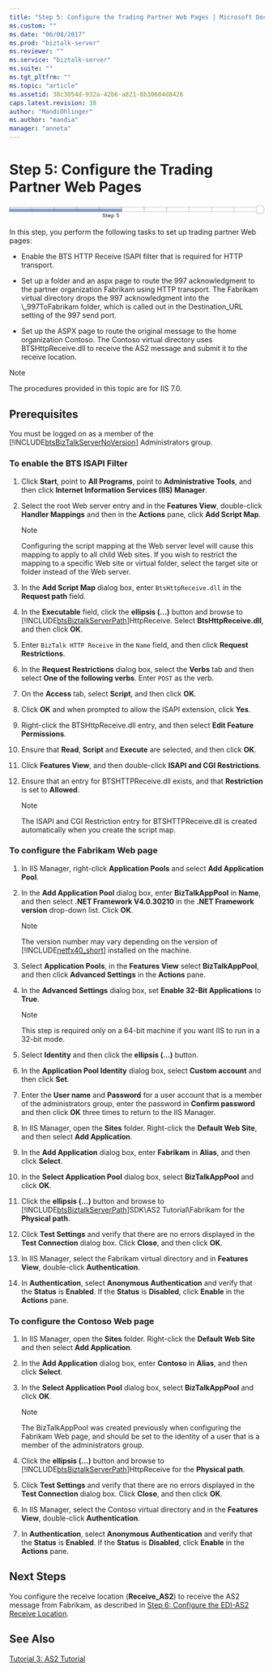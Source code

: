 ```yaml
---
title: "Step 5: Configure the Trading Partner Web Pages | Microsoft Docs"
ms.custom: ""
ms.date: "06/08/2017"
ms.prod: "biztalk-server"
ms.reviewer: ""
ms.service: "biztalk-server"
ms.suite: ""
ms.tgt_pltfrm: ""
ms.topic: "article"
ms.assetid: 38c3054d-932a-42b6-a821-8b30604d8426
caps.latest.revision: 38
author: "MandiOhlinger"
ms.author: "mandia"
manager: "anneta"
---
```

# Step 5: Configure the Trading Partner Web Pages
![Step 5 of 11](../core/media/tut-step5-of-11.gif "Tut_Step5_of_11")  
  
 In this step, you perform the following tasks to set up trading partner Web pages:  
  
-   Enable the BTS HTTP Receive ISAPI filter that is required for HTTP transport.  
  
-   Set up a folder and an aspx page to route the 997 acknowledgment to the partner organization Fabrikam using HTTP transport. The Fabrikam virtual directory drops the 997 acknowledgment into the \\_997ToFabrikam folder, which is called out in the Destination_URL setting of the 997 send port.  
  
-   Set up the ASPX page to route the original message to the home organization Contoso. The Contoso virtual directory uses BTSHttpReceive.dll to receive the AS2 message and submit it to the receive location.  
  
> [!NOTE]
>  The procedures provided in this topic are for IIS 7.0.  
  
## Prerequisites  
 You must be logged on as a member of the [!INCLUDE[btsBizTalkServerNoVersion](../includes/btsbiztalkservernoversion-md.md)] Administrators group.  
  
### To enable the BTS ISAPI Filter  
  
1.  Click **Start**, point to **All Programs**, point to **Administrative Tools**, and then click **Internet Information Services (IIS) Manager**.  
  
2.  Select the root Web server entry and in the **Features View**, double-click **Handler Mappings** and then in the **Actions** pane, click **Add Script Map**.  
  
    > [!NOTE]
    >  Configuring the script mapping at the Web server level will cause this mapping to apply to all child Web sites. If you wish to restrict the mapping to a specific Web site or virtual folder, select the target site or folder instead of the Web server.  
  
3.  In the **Add Script Map** dialog box, enter `BtsHttpReceive.dll` in the **Request path** field.  
  
4.  In the **Executable** field, click the **ellipsis (…)** button and browse to [!INCLUDE[btsBiztalkServerPath](../includes/btsbiztalkserverpath-md.md)]HttpReceive. Select **BtsHttpReceive.dll**, and then click **OK**.  
  
5.  Enter `BizTalk HTTP Receive` in the `Name` field, and then click **Request Restrictions**.  
  
6.  In the **Request Restrictions** dialog box, select the **Verbs** tab and then select **One of the following verbs**. Enter `POST` as the verb.  
  
7.  On the **Access** tab, select **Script**, and then click **OK**.  
  
8.  Click **OK** and when prompted to allow the ISAPI extension, click **Yes**.  
  
9. Right-click the BTSHttpReceive.dll entry, and then select **Edit Feature Permissions**.  
  
10. Ensure that **Read**, **Script** and **Execute** are selected, and then click **OK**.  
  
11. Click **Features View**, and then double-click **ISAPI and CGI Restrictions**.  
  
12. Ensure that an entry for BTSHTTPReceive.dll exists, and that **Restriction** is set to **Allowed**.  
  
    > [!NOTE]
    >  The ISAPI and CGI Restriction entry for BTSHTTPReceive.dll is created automatically when you create the script map.  
  
### To configure the Fabrikam Web page  
  
1.  In IIS Manager, right-click **Application Pools** and select **Add Application Pool**.  
  
2.  In the **Add Application Pool** dialog box, enter **BizTalkAppPool** in **Name**, and then select **.NET Framework V4.0.30210** in the **.NET Framework version** drop-down list. Click **OK**.  
  
    > [!NOTE]
    >  The version number may vary depending on the version of [!INCLUDE[netfx40_short](../includes/netfx40-short-md.md)] installed on the machine.  
  
3.  Select **Application Pools**, in the **Features View** select **BizTalkAppPool**, and then click **Advanced Settings** in the **Actions** pane.  
  
4.  In the **Advanced Settings** dialog box, set **Enable 32-Bit Applications** to **True**.  
  
    > [!NOTE]
    >  This step is required only on a 64-bit machine if you want IIS to run in a 32-bit mode.  
  
5.  Select **Identity** and then click the **ellipsis (…)** button.  
  
6.  In the **Application Pool Identity** dialog box, select **Custom account** and then click **Set**.  
  
7.  Enter the **User name** and **Password** for a user account that is a member of the administrators group, enter the password in **Confirm password** and then click **OK** three times to return to the IIS Manager.  
  
8.  In IIS Manager, open the **Sites** folder. Right-click the **Default Web Site**, and then select **Add Application**.  
  
9. In the **Add Application** dialog box, enter **Fabrikam** in **Alias**, and then click **Select**.  
  
10. In the **Select Application Pool** dialog box, select **BizTalkAppPool** and click **OK**.  
  
11. Click the **ellipsis (…)** button and browse to [!INCLUDE[btsBiztalkServerPath](../includes/btsbiztalkserverpath-md.md)]SDK\AS2 Tutorial\Fabrikam for the **Physical path**.  
  
12. Click **Test Settings** and verify that there are no errors displayed in the **Test Connection** dialog box. Click **Close**, and then click **OK**.  
  
13. In IIS Manager, select the Fabrikam virtual directory and in **Features View**, double-click **Authentication**.  
  
14. In **Authentication**, select **Anonymous Authentication** and verify that the **Status** is **Enabled**. If the **Status** is **Disabled**, click **Enable** in the **Actions** pane.  
  
### To configure the Contoso Web page  
  
1.  In IIS Manager, open the **Sites** folder. Right-click the **Default Web Site** and then select **Add Application**.  
  
2.  In the **Add Application** dialog box, enter **Contoso** in **Alias**, and then click **Select**.  
  
3.  In the **Select Application Pool** dialog box, select **BizTalkAppPool** and click **OK**.  
  
    > [!NOTE]
    >  The BizTalkAppPool was created previously when configuring the Fabrikam Web page, and should be set to the identity of a user that is a member of the administrators group.  
  
4.  Click the **ellipsis (…)** button and browse to [!INCLUDE[btsBiztalkServerPath](../includes/btsbiztalkserverpath-md.md)]HttpReceive for the **Physical path**.  
  
5.  Click **Test Settings** and verify that there are no errors displayed in the **Test Connection** dialog box. Click **Close**, and then click **OK**.  
  
6.  In IIS Manager, select the Contoso virtual directory and in the **Features View**, double-click **Authentication**.  
  
7.  In **Authentication**, select **Anonymous Authentication** and verify that the **Status** is **Enabled**. If the **Status** is **Disabled**, click **Enable** in the **Actions** pane.  
  
## Next Steps  
 You configure the receive location (**Receive_AS2**) to receive the AS2 message from Fabrikam, as described in [Step 6: Configure the EDI-AS2 Receive Location](../core/step-6-configure-the-edi-as2-receive-location.md).  
  
## See Also  
 [Tutorial 3: AS2 Tutorial](../core/tutorial-3-as2-tutorial.md)
